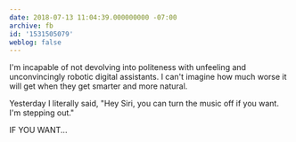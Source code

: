 ```yaml
---
date: 2018-07-13 11:04:39.000000000 -07:00
archive: fb
id: '1531505079'
weblog: false
---
```


I'm incapable of not devolving into politeness with unfeeling and unconvincingly robotic digital assistants. I can't imagine how much worse it will get when they get smarter and more natural.

Yesterday I literally said, "Hey Siri, you can turn the music off if you want. I'm stepping out."

IF YOU WANT...
